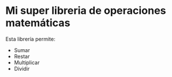 # Mi super libreria de operaciones matemáticas

Esta librería permite:

- Sumar
- Restar
- Multiplicar
- Dividir